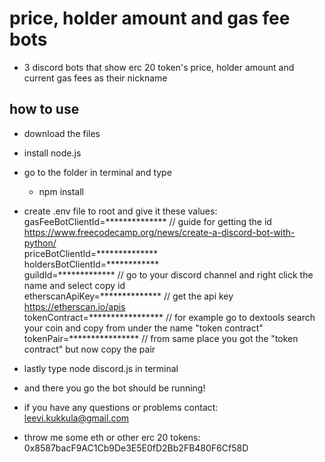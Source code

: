 # price, holder amount and gas fee bots
- 3 discord bots that show erc 20 token's price, holder amount and current gas fees as their nickname
## how to use
- download the files
- install node.js
- go to the folder in terminal and type
  - npm install
- create .env file to root and give it these values:  
gasFeeBotClientId=************** // guide for getting the id https://www.freecodecamp.org/news/create-a-discord-bot-with-python/  
priceBotClientId=**************  
holdersBotClientId=************  
guildId=*************  // go to your discord channel and right click the name and select copy id  
etherscanApiKey=**************  // get the api key https://etherscan.io/apis  
tokenContract=*****************  // for example go to dextools search your coin and copy from under the name "token contract"  
tokenPair=****************  // from same place you got the "token contract" but now copy the pair  
  
- lastly type node discord.js in terminal
- and there you go the bot should be running!
- if you have any questions or problems contact: leevi.kukkula@gmail.com
- throw me some eth or other erc 20 tokens: 0x8587bacF9AC1Cb9De3E5E0fD2Bb2FB480F6Cf58D
